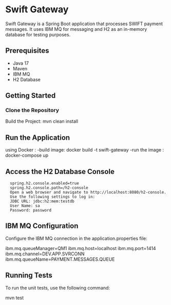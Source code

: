 # Swift Gateway

Swift Gateway is a Spring Boot application that processes SWIFT payment messages. It uses IBM MQ for messaging and H2 as an in-memory database for testing purposes.

## Prerequisites

- Java 17
- Maven
- IBM MQ
- H2 Database

## Getting Started

### Clone the Repository

Build the Project:
mvn clean install

## Run the Application
using Docker : 
  -build image: docker build -t swift-gateway 
  -run the image : docker-compose up

## Access the H2 Database Console
      spring.h2.console.enabled=true
      spring.h2.console.path=/h2-console
      Open a web browser and navigate to http://localhost:8080/h2-console.  
      Use the following settings to log in:  
      JDBC URL: jdbc:h2:mem:testdb
      User Name: sa
      Password: password

      
## IBM MQ Configuration
Configure the IBM MQ connection in the application.properties file:

ibm.mq.queueManager=QM1
ibm.mq.host=localhost
ibm.mq.port=1414
ibm.mq.channel=DEV.APP.SVRCONN
ibm.mq.queueName=PAYMENT.MESSAGES.QUEUE

## Running Tests
To run the unit tests, use the following command:

mvn test
